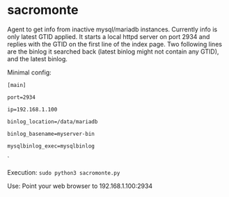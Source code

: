 # sacromonte
Agent to get info from inactive mysql/mariadb instances. Currently info is only latest GTID applied.
It starts a local httpd server on port 2934 and replies with the GTID on the first line of the index page.
Two following lines are the binlog it searched back (latest binlog might not contain any GTID), and the latest binlog.

Minimal config:


`[main]`

`port=2934`

`ip=192.168.1.100`

`binlog_location=/data/mariadb`

`binlog_basename=myserver-bin`

`mysqlbinlog_exec=mysqlbinlog`

`

Execution:   `sudo python3 sacromonte.py`


Use: Point your web browser to 192.168.1.100:2934
